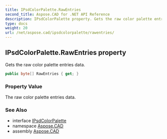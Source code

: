 ```yaml
---
title: IPsdColorPalette.RawEntries
second_title: Aspose.CAD for .NET API Reference
description: IPsdColorPalette property. Gets the raw color palette entries data
type: docs
weight: 20
url: /net/aspose.cad/ipsdcolorpalette/rawentries/
---
```

## IPsdColorPalette.RawEntries property

Gets the raw color palette entries data.

```csharp
public byte[] RawEntries { get; }
```

### Property Value

The raw color palette entries data.

### See Also

* interface [IPsdColorPalette](../)
* namespace [Aspose.CAD](../../ipsdcolorpalette/)
* assembly [Aspose.CAD](../../../)


